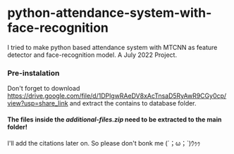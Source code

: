 # python-attendance-system-with-face-recognition
I tried to make python based attendance system with MTCNN as feature detector and face-recognition model. A July 2022 Project.

### Pre-instalation
Don't forget to download https://drive.google.com/file/d/1DPlgwRAeDV8xAcTnsaD5RyAwR9CGy0cp/view?usp=share_link and extract the contains to database folder.

#### The files inside the _additional-files.zip_ need to be extracted to the main folder!

I'll add the citations later on. So please don't bonk me (´；ω；`)ｳｩｩ
